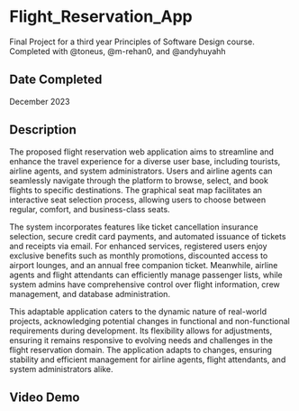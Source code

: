 # Flight_Reservation_App
Final Project for a third year Principles of Software Design course. Completed with @toneus, @m-rehan0, and @andyhuyahh

## Date Completed
December 2023

## Description
The proposed flight reservation web application aims to streamline and enhance the travel experience for a diverse user base, including tourists, airline agents, and system administrators. Users and airline agents can seamlessly navigate through the platform to browse, select, and book flights to specific destinations. The graphical seat map facilitates an interactive seat selection process, allowing users to choose between regular, comfort, and business-class seats.

The system incorporates features like ticket cancellation insurance selection, secure credit card payments, and automated issuance of tickets and receipts via email. For enhanced services, registered users enjoy exclusive benefits such as monthly promotions, discounted access to airport lounges, and an annual free companion ticket. Meanwhile, airline agents and flight attendants can efficiently manage passenger lists, while system admins have comprehensive control over flight information, crew management, and database administration.

This adaptable application caters to the dynamic nature of real-world projects, acknowledging potential changes in functional and non-functional requirements during development. Its flexibility allows for adjustments, ensuring it remains responsive to evolving needs and challenges in the flight reservation domain. The application adapts to changes, ensuring stability and efficient management for airline agents, flight attendants, and system administrators alike.

## Video Demo
